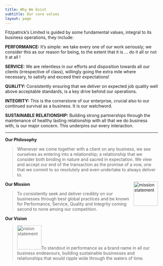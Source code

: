 ```yaml
---
title: Why We Exist
subtitle: Our core values
layout: page
---
```

Fitzpatrick’s Limited is guided by some fundamental values, integral to its business operations, they include:

**PERFORMANCE:**
It’s simple: we take every one of our work seriously; we consider this as our reason for being, to the extent that it is … do it all or not it at all !

**SERVICE:**  We are relentless in our efforts and disposition towards all our clients (irrespective of class), willingly going the extra mile where necessary, to satisfy and exceed their expectations!

**QUALITY:** Consistently ensuring that we deliver on expected job quality well above acceptable standards, is a key drive behind our operations.

**INTEGRITY:** This is the cornerstone of our enterprise, crucial also to our continued survival as a business. It is our watchword.

**SUSTAINABLE RELATIONSHIP:** Building strong partnerships through the maintenance of healthy lasting relationship with all that we do business with, is our major concern. This underpins our every interaction.

---

**Our Philosophy**
> Whenever we come together with a client on any business, we see ourselves as entering into a relationship; a relationship that we consider both binding in nature and sacred in expectation. We view and accept our end of the transaction as the promise of a vow, one that we commit to so resolutely and even undertake to always deliver to.

 **Our Mission**<img src="https://preview--fitzpatrick-0d09c.stackbit.dev/images/mission.png" alt="mission statement" width="80" align="right"/>
>To consistently seek and deliver credibly on our businesses through best global practices and be known for Performance, Service, Quality and Integrity coming second to none among our competition.

**Our Vision**
> <img src="https://preview--fitzpatrick-0d09c.stackbit.dev/images/vision.png" alt="vision statement" width="80"/>To standout in performance as a brand name in all our business endeavours, building sustainable businesses and relationships that would ripple wide through the waters of time.